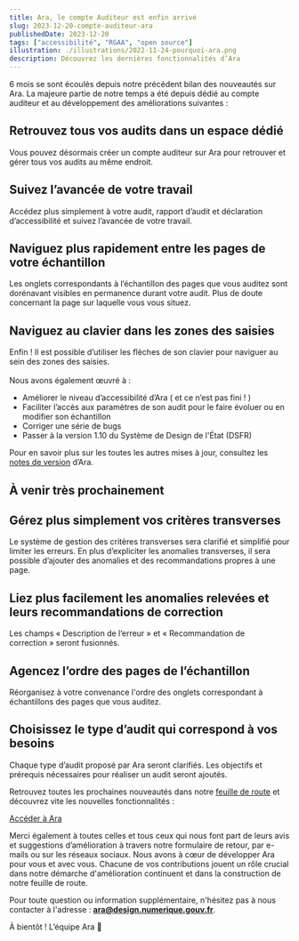 ```yaml
---
title: Ara, le compte Auditeur est enfin arrivé
slug: 2023-12-20-compte-auditeur-ara
publishedDate: 2023-12-20
tags: ["accessibilité", "RGAA", "open source"]
illustration: ./illustrations/2022-11-24-pourquoi-ara.png
description: Découvrez les dernières fonctionnalités d’Ara
---
```


6 mois se sont écoulés depuis notre précédent bilan des nouveautés sur Ara. La majeure partie de notre temps a été depuis dédié au compte auditeur et au développement des améliorations suivantes&nbsp;:
 
<h2 class="fr-mt-4w fr-mb-1w fr-h5">Retrouvez tous vos audits dans un espace dédié</h2> 
Vous pouvez désormais créer un compte auditeur sur Ara pour retrouver et gérer tous vos audits au même endroit.

<h2 class="fr-mt-4w fr-mb-1w fr-h5">Suivez l’avancée de votre travail</h2> 
Accédez plus simplement à votre audit, rapport d’audit et déclaration d’accessibilité et suivez l’avancée de votre travail. 

<h2 class="fr-mt-4w fr-mb-1w fr-h5">Naviguez plus rapidement entre les pages de votre échantillon</h2> 
Les onglets correspondants à l’échantillon des pages que vous auditez sont dorénavant visibles en permanence durant votre audit. Plus de doute concernant la page sur laquelle vous vous situez.

<h2 class="fr-mt-4w fr-mb-1w fr-h5">Naviguez au clavier dans les zones des saisies</h2> 
Enfin&nbsp;! Il est possible d’utiliser les flèches de son clavier pour naviguer au sein des zones des saisies.
<br></br>
Nous avons également œuvré à&nbsp;:

- Améliorer le niveau d’accessibilité d’Ara (&nbsp;et ce n’est pas fini&nbsp;!&nbsp;)
- Faciliter l’accès aux paramètres de son audit pour le faire évoluer ou en modifier son échantillon 
- Corriger une série de bugs 
- Passer à la version&nbsp;1.10 du Système de Design de l'État (DSFR)

<p class="fr-mt-4w">Pour en savoir plus sur les toutes les autres mises à jour, consultez les <a href="https://ara.numerique.gouv.fr/notes-de-versions" rel="noopener noreferrer" target="_blank"  title="notes de version - nouvelle fenêtre">notes de version</a> d’Ara.</p>

## À venir très prochainement

<h2 class="fr-mt-4w fr-mb-1w fr-h5">Gérez plus simplement vos critères transverses</h2> 
Le système de gestion des critères transverses sera clarifié et simplifié pour limiter les erreurs. En plus d’expliciter les anomalies transverses, il sera possible d’ajouter des anomalies et des recommandations propres à une page.

<h2 class="fr-mt-4w fr-mb-1w fr-h5">Liez plus facilement les anomalies relevées et leurs recommandations de correction</h2> 
Les champs «&nbsp;Description de l’erreur&nbsp;» et «&nbsp;Recommandation de correction&nbsp;» seront fusionnés. 

<h2 class="fr-mt-4w fr-mb-1w fr-h5">Agencez l’ordre des pages de l’échantillon </h2> 
Réorganisez à votre convenance l'ordre des onglets correspondant à échantillons des pages que vous auditez.  

<h2 class="fr-mt-4w fr-mb-1w fr-h5">Choisissez le type d’audit qui correspond à vos besoins</h2> 
Chaque type d’audit proposé par Ara seront clarifiés. Les objectifs et prérequis nécessaires pour réaliser un audit seront ajoutés.  

<p class="fr-mt-4w">Retrouvez toutes les prochaines nouveautés dans notre <a href="https://ara.numerique.gouv.fr/feuille-de-route" rel="noopener noreferrer" target="_blank"  title="Feuille de route - nouvelle fenêtre">feuille de route</a> et découvrez vite les nouvelles fonctionnalités&nbsp;:</p>

<div class="fr-container fr-my-4w">
<div class="fr-grid-row fr-grid-row--center">
<a class="fr-btn" href="https://ara.numerique.gouv.fr">Accéder à Ara</a>
</div>
</div>  

Merci également à toutes celles et tous ceux qui nous font part de leurs avis et suggestions d’amélioration à travers notre formulaire de retour, par e-mails ou sur les réseaux sociaux. Nous avons à cœur de développer Ara pour vous et avec vous. Chacune de vos contributions jouent un rôle crucial dans notre démarche d'amélioration continuent et dans la construction de notre feuille de route.

Pour toute question ou information supplémentaire, n'hésitez pas à nous contacter à l'adresse&nbsp;: **ara@design.numerique.gouv.fr**.

À bientôt&nbsp;!
L’équipe Ara&nbsp;🦜
